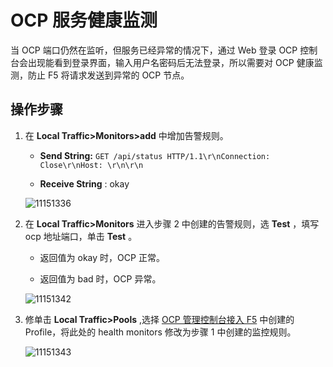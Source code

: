 OCP 服务健康监测
===============================

当 OCP 端口仍然在监听，但服务已经异常的情况下，通过 Web 登录 OCP 控制台会出现能看到登录界面，输入用户名密码后无法登录，所以需要对 OCP 健康监测，防止 F5 将请求发送到异常的 OCP 节点。

操作步骤
-------------------------

1. 在 **Local Traffic\>Monitors\>add** 中增加告警规则。

   * **Send String:** `GET /api/status HTTP/1.1\r\nConnection: Close\r\nHost: \r\n\r\n`

   * **Receive String** : okay

   ![11151336](https://help-static-aliyun-doc.aliyuncs.com/assets/img/zh-CN/2385987361/p352194.png)

2. 在 **Local Traffic\>Monitors** 进入步骤 2 中创建的告警规则，选 **Test** ，填写 ocp 地址端口，单击 **Test** 。

   * 返回值为 okay 时，OCP 正常。

   * 返回值为 bad 时，OCP 异常。

   ![11151342](https://help-static-aliyun-doc.aliyuncs.com/assets/img/zh-CN/3385987361/p352196.png)

3. 修单击 **Local Traffic\>Pools** ,选择 [OCP 管理控制台接入 F5](../200.f5-ltm-and-alert-configuration/200.added-f5-in-the-ocp-console.md) 中创建的 Profile，将此处的 health monitors 修改为步骤 1 中创建的监控规则。

   ![11151343](https://help-static-aliyun-doc.aliyuncs.com/assets/img/zh-CN/3385987361/p352198.png)
